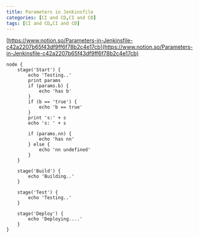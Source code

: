 ```yaml
---
title: Parameters in Jenkinsfile
categories: [CI and CD,CI and CD]
tags: [CI and CD,CI and CD]
---
```


[https://www.notion.so/Parameters-in-Jenkinsfile-c42a2207b65f43df9ff6f78b2c4e17cb](https://www.notion.so/Parameters-in-Jenkinsfile-c42a2207b65f43df9ff6f78b2c4e17cb)


```shell
node {
	stage('Start') {
		echo 'Testing..'
		print params
		if (params.b) {
			echo 'has b'
		}
		if (b == 'true') {
			echo 'b == true'
		}
		print 's:' + s
		echo 's: ' + s
      
		if (params.nn) {
			echo 'has nn'
		} else {
			echo 'nn undefined'
		}
	}

	stage('Build') {
		echo 'Building..'
	}

	stage('Test') {
		echo 'Testing..'
	}

	stage('Deploy') {
		echo 'Deploying....'
	}
}
```

